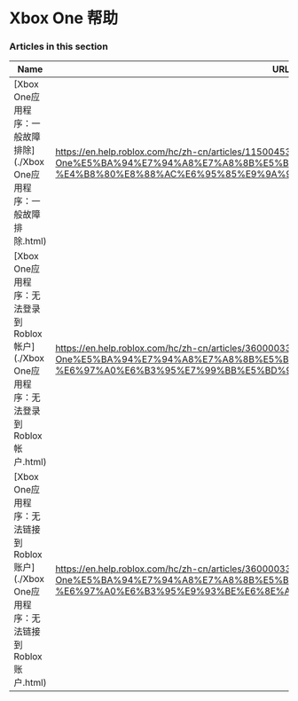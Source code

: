 # Xbox One 帮助  
### Articles in this section
Name|URL
-|-
[Xbox One应用程序：一般故障排除](./Xbox One应用程序：一般故障排除.html) |https://en.help.roblox.com/hc/zh-cn/articles/115004532866-Xbox-One%E5%BA%94%E7%94%A8%E7%A8%8B%E5%BA%8F-%E4%B8%80%E8%88%AC%E6%95%85%E9%9A%9C%E6%8E%92%E9%99%A4
[Xbox One应用程序：无法登录到Roblox帐户](./Xbox One应用程序：无法登录到Roblox帐户.html) |https://en.help.roblox.com/hc/zh-cn/articles/360000334523-Xbox-One%E5%BA%94%E7%94%A8%E7%A8%8B%E5%BA%8F-%E6%97%A0%E6%B3%95%E7%99%BB%E5%BD%95%E5%88%B0Roblox%E5%B8%90%E6%88%B7
[Xbox One应用程序：无法链接到Roblox账户](./Xbox One应用程序：无法链接到Roblox账户.html) |https://en.help.roblox.com/hc/zh-cn/articles/360000334603-Xbox-One%E5%BA%94%E7%94%A8%E7%A8%8B%E5%BA%8F-%E6%97%A0%E6%B3%95%E9%93%BE%E6%8E%A5%E5%88%B0Roblox%E8%B4%A6%E6%88%B7